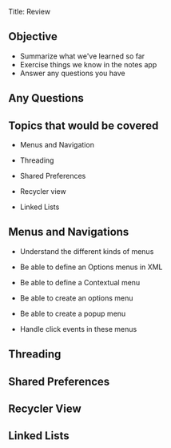 
Title: Review

## Objective

- Summarize what we've learned so far
- Exercise things we know in the notes app
- Answer any questions you have

## Any Questions

## Topics that would be covered

- Menus and Navigation

- Threading

- Shared Preferences

- Recycler view

- Linked Lists

## Menus and Navigations


* Understand the different kinds of menus

* Be able to define an Options menus in XML

* Be able to define a Contextual menu

* Be able to create an options menu

* Be able to create a popup menu

* Handle click events in these menus

## Threading


## Shared Preferences


## Recycler View


## Linked Lists

